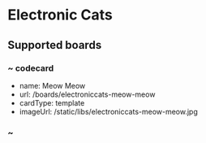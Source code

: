 # Electronic Cats

## Supported boards

### ~ codecard

* name: Meow Meow
* url: /boards/electroniccats-meow-meow
* cardType: template
* imageUrl: /static/libs/electroniccats-meow-meow.jpg

### ~

